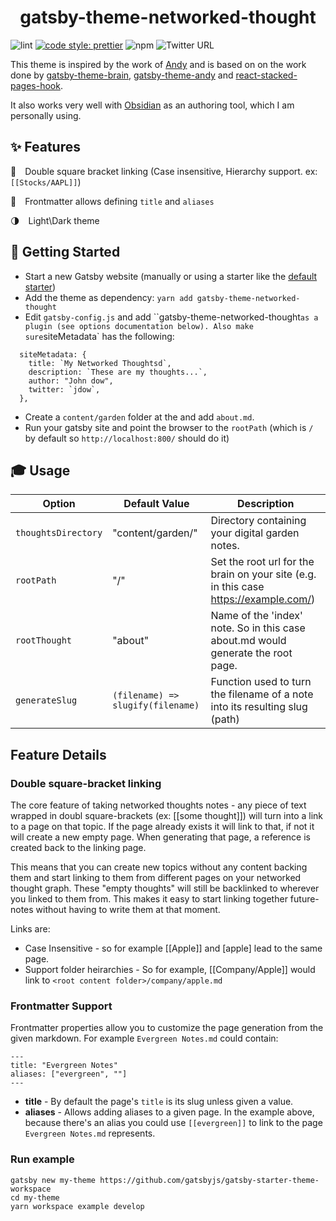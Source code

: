<h1 align="center">
  gatsby-theme-networked-thought
</h1>

![lint](https://github.com/ekampf/gatsby-theme-networked-thought/actions/workflows/lint.yml/badge.svg?branch=main)
[![code style: prettier](https://img.shields.io/badge/code_style-prettier-ff69b4.svg?style=flat-square)](https://github.com/prettier/prettier)
![npm](https://img.shields.io/npm/v/gatsby-theme-networked-thought)
![Twitter URL](https://img.shields.io/twitter/url?label=Follow%20@ekampf&style=social&url=https%3A%2F%2Ftwitter.com%2Fekampf)

This theme is inspired by the work of [Andy](https://notes.andymatuschak.org/About_these_notes) and is based on on the work done by [gatsby-theme-brain](https://github.com/aengusmcmillin/gatsby-theme-brain), [gatsby-theme-andy](https://github.com/aravindballa/gatsby-theme-andy) and [react-stacked-pages-hook](https://github.com/mathieudutour/gatsby-n-roamresearch/tree/master/packages/react-stacked-pages-hook).

It also works very well with [Obsidian](http://obsidian.md/) as an authoring tool, which I am personally using.

## ✨ Features

🔗 Double square bracket linking (Case insensitive, Hierarchy support. ex: `[[Stocks/AAPL]]`)

📰 Frontmatter allows defining `title` and `aliases`

🌗 Light\Dark theme

## 🚀 Getting Started

- Start a new Gatsby website (manually or using a starter like the [default starter](https://github.com/gatsbyjs/gatsby-starter-default))
- Add the theme as dependency: `yarn add gatsby-theme-networked-thought`
- Edit `gatsby-config.js` and add ``gatsby-theme-networked-thought` as a plugin (see options documentation below). Also make sure `siteMetadata` has the following:

```
  siteMetadata: {
    title: `My Networked Thoughtsd`,
    description: `These are my thoughts...`,
    author: "John dow",
    twitter: `jdow`,
  },
```

- Create a `content/garden` folder at the and add `about.md`.
- Run your gatsby site and point the browser to the `rootPath` (which is `/` by default so `http://localhost:800/` should do it)

## 🎓 Usage

| Option              | Default Value                     | Description                                                                            |
| ------------------- | --------------------------------- | -------------------------------------------------------------------------------------- |
| `thoughtsDirectory` | "content/garden/"                 | Directory containing your digital garden notes.                                        |
| `rootPath`          | "/"                               | Set the root url for the brain on your site (e.g. in this case <https://example.com/>) |
| `rootThought`       | "about"                           | Name of the 'index' note. So in this case about.md would generate the root page.       |
| `generateSlug`      | `(filename) => slugify(filename)` | Function used to turn the filename of a note into its resulting slug (path)            |

## Feature Details

### Double square-bracket linking

The core feature of taking networked thoughts notes - any piece of text wrapped in doubl square-brackets (ex: [[some thought]]) will turn into a link to
a page on that topic. If the page already exists it will link to that, if not it will create a new empty page.
When generating that page, a reference is created back to the linking page.

This means that you can create new topics without any content backing them and start linking to them from different pages on your networked thought graph.
These "empty thoughts" will still be backlinked to wherever you linked to them from.
This makes it easy to start linking together future-notes without having to write them at that moment.

Links are:

- Case Insensitive - so for example [[Apple]] and [apple] lead to the same page.
- Support folder heirarchies - So for example, [[Company/Apple]] would link to `<root content folder>/company/apple.md`

### Frontmatter Support

Frontmatter properties allow you to customize the page generation from the given markdown.
For example `Evergreen Notes.md` could contain:

```
---
title: "Evergreen Notes"
aliases: ["evergreen", ""]
---
```

- **title** - By default the page's `title` is its slug unless given a value.
- **aliases** - Allows adding aliases to a given page. In the example above, because there's an alias you could use `[[evergreen]]` to link to the page `Evergreen Notes.md` represents.

### Run example

```shell
gatsby new my-theme https://github.com/gatsbyjs/gatsby-starter-theme-workspace
cd my-theme
yarn workspace example develop
```
